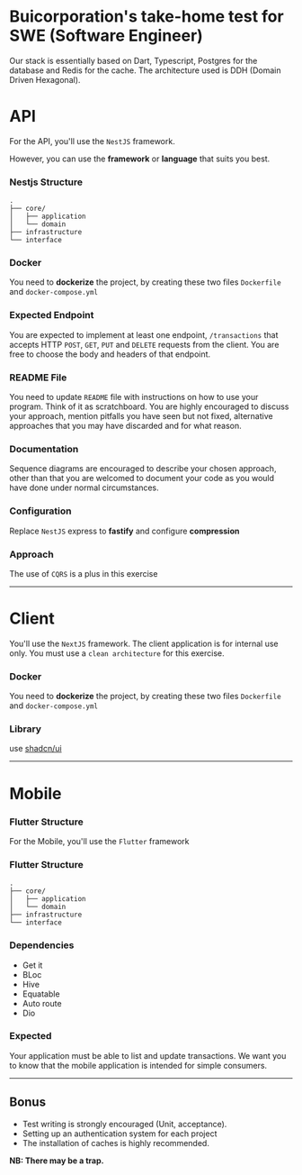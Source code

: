 # Buicorporation's take-home test for SWE (Software Engineer)

Our stack is essentially based on Dart, Typescript, Postgres for the database and Redis for the cache.
The architecture used is DDH (Domain Driven Hexagonal).

# API

For the API, you'll use the `NestJS` framework.

However, you can use the **framework** or **language** that suits you best.

### Nestjs Structure    

```
.
├── core/
│   ├── application
│   └── domain
├── infrastructure
└── interface
```

### Docker

You need to **dockerize** the project, by creating these two files `Dockerfile` and `docker-compose.yml`

### Expected Endpoint

You are expected to implement at least one endpoint, `/transactions` that accepts HTTP `POST`, `GET`, `PUT` and `DELETE` requests from the client. You are free to choose the body and headers of that endpoint.

### README File

You need to update `README` file with instructions on how to use your program. Think of it as scratchboard. 
You are highly encouraged to discuss your approach, mention pitfalls you have seen but not fixed, alternative approaches that you may have discarded and for what reason.

### Documentation

Sequence diagrams are encouraged to describe your chosen approach, other than that you are welcomed to document your code as you would have done under normal circumstances.

### Configuration

Replace `NestJS` express to **fastify** and configure **compression**

### Approach

The use of `CQRS` is a plus in this exercise

***

# Client

You'll use the `NextJS` framework.
The client application is for internal use only. 
You must use a `clean architecture` for this exercise.

### Docker

You need to **dockerize** the project, by creating these two files `Dockerfile` and `docker-compose.yml`

### Library

use [shadcn/ui](https://ui.shadcn.com/)

***

# Mobile

### Flutter Structure

For the Mobile, you'll use the `Flutter` framework

### Flutter Structure

```
.
├── core/
│   ├── application
│   └── domain
├── infrastructure
└── interface
```

### Dependencies

- Get it
- BLoc
- Hive
- Equatable
- Auto route
- Dio

### Expected

Your application must be able to list and update transactions. 
We want you to know that the mobile application is intended for simple consumers.

***

## Bonus

- Test writing is strongly encouraged (Unit, acceptance).
- Setting up an authentication system for each project
- The installation of caches is highly recommended.

**NB: There may be a trap.**
